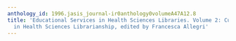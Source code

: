 ```yaml
---
anthology_id: 1996.jasis_journal-ir0anthology0volumeA47A12.8
title: 'Educational Services in Health Sciences Libraries. Volume 2: Current Practise
  in Health Sciences Librarianship, edited by Francesca Allegri'
---
```

